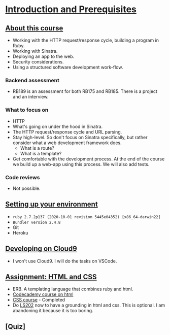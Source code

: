 # [Introduction and Prerequisites](https://launchschool.com/lessons/15115b5d/assignments)

## [About this course](https://launchschool.com/lessons/15115b5d/assignments/f2a825e3)

- Working with the HTTP request/response cycle, building a program in Ruby.
- Working with Sinatra. 
- Deploying an app to the web.
- Security considerations. 
- Using a structured software development work-flow.

### Backend assessment

- RB189 is an assessment for both RB175 and RB185. There is a project and an interview.

### What to focus on

- HTTP
- What's going on under the hood in Sinatra.
- The HTTP request/response cycle and URL parsing.
- Stay high-level. So don't focus on Sinatra specifically, but rather consider what a web development framework does.
  - What is a route?
  - What is a template?
- Get comfortable with the development process. At the end of the course we build up a web-app using this process. We will also add tests.

### Code reviews

- Not possible.

## [Setting up your environment](https://launchschool.com/lessons/15115b5d/assignments/638e0d62)

- `ruby 2.7.2p137 (2020-10-01 revision 5445e04352) [x86_64-darwin22]`
- `Bundler version 2.4.8`
- Git
- Heroku

## [Developing on Cloud9](https://launchschool.com/lessons/15115b5d/assignments/51e3b1ee)

- I won't use Cloud9. I will do the tasks on VSCode.

## [Assignment: HTML and CSS](https://launchschool.com/lessons/15115b5d/assignments/85fb996f)

- ERB. A templating language that combines ruby and html.
- [Codecademy course on html](https://github.com/SandyRodger/RB175_networked_applications/blob/main/learn_html_codecademy.md)
- [CSS course](http://learn.shayhowe.com/html-css/) - Completed
- Do [LS202](https://launchschool.com/courses/21b45c96) now to have a grounding in html and css. This is optional. I am abandoning it because it is too boring.

## [Quiz]
